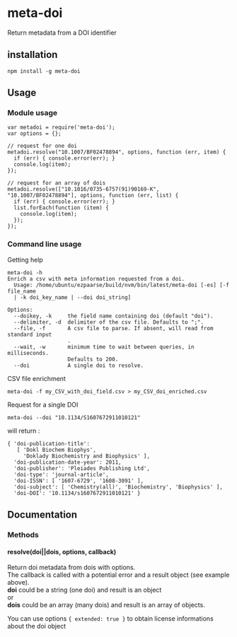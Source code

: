 # meta-doi
Return metadata from a DOI identifier

## installation
```shell
npm install -g meta-doi 
```


## Usage

### Module usage

```shell
var metadoi = require('meta-doi');
var options = {};

// request for one doi
metadoi.resolve("10.1007/BF02478894", options, function (err, item) {
  if (err) { console.error(err); }
  console.log(item);
});

// request for an array of dois
metadoi.resolve(["10.1016/0735-6757(91)90169-K", "10.1007/BF02478894"], options, function (err, list) {
  if (err) { console.error(err); }
  list.forEach(function (item) {
    console.log(item);
  });
});
```

### Command line usage
Getting help
```shell
meta-doi -h
Enrich a csv with meta information requested from a doi.
  Usage: /home/ubuntu/ezpaarse/build/nvm/bin/latest/meta-doi [-es] [-f file_name
  | -k doi_key_name | --doi doi_string]

Options:
  --doikey, -k     the field name containing doi (default "doi").
  --delimiter, -d  delimiter of the csv file. Defaults to ";".
  --file, -f       A csv file to parse. If absent, will read from standard input
                   .
  --wait, -w       minimum time to wait between queries, in milliseconds.
                   Defaults to 200.
  --doi            A single doi to resolve.
```

CSV file enrichment
```shell
meta-doi -f my_CSV_with_doi_field.csv > my_CSV_doi_enriched.csv
```

Request for a single DOI
```shell
meta-doi --doi "10.1134/S1607672911010121"
```
will return :
```shell
{ 'doi-publication-title': 
   [ 'Dokl Biochem Biophys',
     'Doklady Biochemistry and Biophysics' ],
  'doi-publication-date-year': 2011,
  'doi-publisher': 'Pleiades Publishing Ltd',
  'doi-type': 'journal-article',
  'doi-ISSN': [ '1607-6729', '1608-3091' ],
  'doi-subject': [ 'Chemistry(all)', 'Biochemistry', 'Biophysics' ],
  'doi-DOI': '10.1134/s1607672911010121' }
```
## Documentation

### Methods

#### resolve(doi||dois, options, callback)
Return doi metadata from dois with options.  
The callback is called with a potential error and a result object (see example above).  
**doi** could be a string (one doi) and result is an object  
 or  
**dois** could be an array (many dois) and result is an array of objects.

You can use options ```{ extended: true }``` to obtain license informations about the doi object







